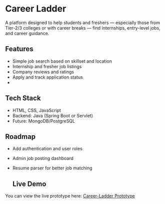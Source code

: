 # Career Ladder

A platform designed to help students and freshers — especially those from Tier-2/3 colleges or with career breaks — find internships, entry-level jobs, and career guidance.

## Features
- Simple job search based on skillset and location
- Internship and fresher job listings
- Company reviews and ratings
- Apply and track application status
- 
## Tech Stack
- HTML, CSS, JavaScript
- Backend: Java (Spring Boot or Servlet)
- Future: MongoDB/PostgreSQL

## Roadmap
- Add authentication and user roles
- Admin job posting dashboard
- Resume parser for better job matching

  ## Live Demo  
You can view the live prototype here: [Career-Ladder Prototype](https://shikha144.github.io/CareerLadder/)
